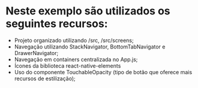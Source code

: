 # Neste exemplo são utilizados os seguintes recursos:

* Projeto organizado utilizando /src, /src/screens;
* Navegação utilizando StackNavigator, BottomTabNavigator e DrawerNavigator;
* Navegação em containers centralizada no App.js;
* Ícones da biblioteca react-native-elements
* Uso do componente TouchableOpacity (tipo de botão que oferece mais recursos de estilização);
